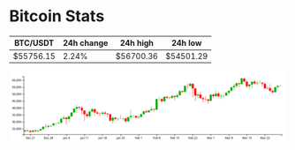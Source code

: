 # Bitcoin Stats

BTC/USDT|24h change|24h high|24h low|
|---|---|---|---|
|$55756.15|2.24%|$56700.36|$54501.29|

<img src="./chart.svg">
